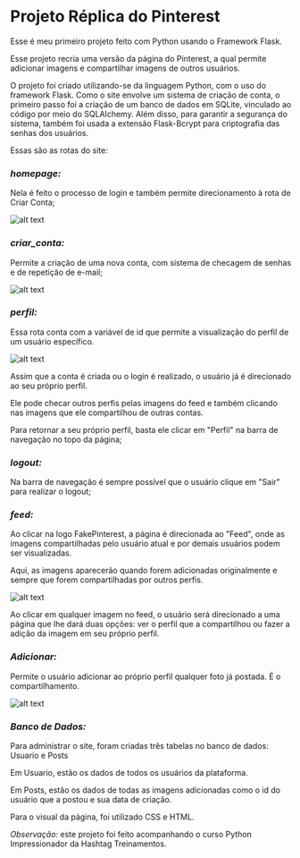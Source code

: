 # Projeto Réplica do Pinterest

Esse é meu primeiro projeto feito com Python usando o Framework Flask.

Esse projeto recria uma versão da página do Pinterest, a qual permite adicionar imagens e compartilhar imagens de outros usuários.

O projeto foi criado utilizando-se da linguagem Python, com o uso do framework Flask. Como o site envolve um sistema de criação de conta, o primeiro passo foi a criação de um banco de dados em SQLite, vinculado ao código por meio do SQLAlchemy. Além disso, para garantir a segurança do sistema, também foi usada a extensão Flask-Bcrypt para criptografia das senhas dos usuários.

Essas são as rotas do site:

### *homepage:*

Nela é feito o processo de login e também permite direcionamento à rota de Criar Conta;

![alt text](<fotos_projeto/Imagem do WhatsApp de 2024-07-15 à(s) 20.44.36_9e2766ab.jpg>)

### *criar_conta:*

Permite a criação de uma nova conta, com sistema de checagem de senhas e de repetição de e-mail;

![alt text](<fotos_projeto/Imagem do WhatsApp de 2024-07-15 à(s) 20.44.36_ffcaaa28.jpg>)

### *perfil:*

Essa rota conta com a variável de id que permite a visualização do perfil de um usuário específico.

![alt text](<fotos_projeto/Imagem do WhatsApp de 2024-07-15 à(s) 20.44.36_31efc5e2.jpg>)

Assim que a conta é criada ou o login é realizado, o usuário já é direcionado ao seu próprio perfil.

Ele pode checar outros perfis pelas imagens do feed e também clicando nas imagens que ele compartilhou de outras contas.

Para retornar a seu próprio perfil, basta ele clicar em "Perfil" na barra de navegação no topo da página;

### *logout:*

Na barra de navegação é sempre possível que o usuário clique em "Sair" para realizar o logout;

### *feed:*

Ao clicar na logo FakePinterest, a página é direcionada ao "Feed", onde as imagens compartilhadas pelo usuário atual e por demais usuários podem ser visualizadas.

Aqui, as imagens aparecerão quando forem adicionadas originalmente e sempre que forem compartilhadas por outros perfis.

![alt text](<fotos_projeto/Imagem do WhatsApp de 2024-07-15 à(s) 20.44.36_044ef0b7.jpg>)

Ao clicar em qualquer imagem no feed, o usuário será direcionado a uma página que lhe dará duas opções: ver o perfil que a compartilhou ou fazer a adição da imagem em seu próprio perfil.

### *Adicionar:*

Permite o usuário adicionar ao próprio perfil qualquer foto já postada. É o compartilhamento.

![alt text](<fotos_projeto/Imagem do WhatsApp de 2024-07-15 à(s) 20.44.36_31efc5e2.jpg>)

### *Banco de Dados:*

Para administrar o site, foram criadas três tabelas no banco de dados: Usuario e Posts

Em Usuario, estão os dados de todos os usuários da plataforma.

Em Posts, estão os dados de todas as imagens adicionadas como o id do usuário que a postou e sua data de criação.

Para o visual da página, foi utilizado CSS e HTML.

*Observação:* este projeto foi feito acompanhando o curso Python Impressionador da Hashtag Treinamentos.